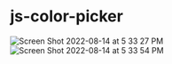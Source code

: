 # js-color-picker

![Screen Shot 2022-08-14 at 5 33 27 PM](https://user-images.githubusercontent.com/96802470/184558998-c8e4f87d-7348-4385-b79c-e1033c836848.png)
![Screen Shot 2022-08-14 at 5 33 54 PM](https://user-images.githubusercontent.com/96802470/184559000-2b74fec0-934d-48c7-977f-2b889d436de5.png)
